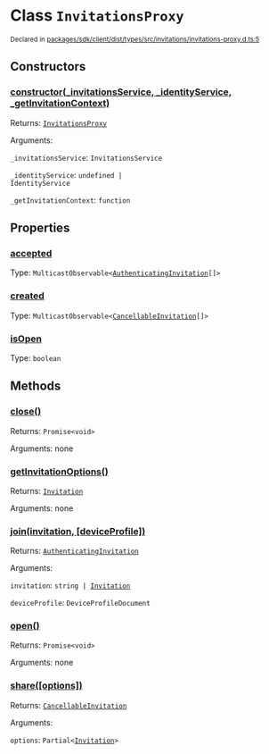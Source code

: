 # Class `InvitationsProxy`
<sub>Declared in [packages/sdk/client/dist/types/src/invitations/invitations-proxy.d.ts:5]()</sub>




## Constructors
### [constructor(_invitationsService, _identityService, _getInvitationContext)]()




Returns: <code>[InvitationsProxy](/api/@dxos/react-client/classes/InvitationsProxy)</code>

Arguments: 

`_invitationsService`: <code>InvitationsService</code>

`_identityService`: <code>undefined | IdentityService</code>

`_getInvitationContext`: <code>function</code>



## Properties
### [accepted]()
Type: <code>MulticastObservable&lt;[AuthenticatingInvitation](/api/@dxos/react-client/classes/AuthenticatingInvitationObservable)[]&gt;</code>



### [created]()
Type: <code>MulticastObservable&lt;[CancellableInvitation](/api/@dxos/react-client/classes/CancellableInvitationObservable)[]&gt;</code>



### [isOpen]()
Type: <code>boolean</code>




## Methods
### [close()]()




Returns: <code>Promise&lt;void&gt;</code>

Arguments: none




### [getInvitationOptions()]()




Returns: <code>[Invitation](/api/@dxos/react-client/interfaces/Invitation)</code>

Arguments: none




### [join(invitation, \[deviceProfile\])]()




Returns: <code>[AuthenticatingInvitation](/api/@dxos/react-client/classes/AuthenticatingInvitationObservable)</code>

Arguments: 

`invitation`: <code>string | [Invitation](/api/@dxos/react-client/interfaces/Invitation)</code>

`deviceProfile`: <code>DeviceProfileDocument</code>


### [open()]()




Returns: <code>Promise&lt;void&gt;</code>

Arguments: none




### [share(\[options\])]()




Returns: <code>[CancellableInvitation](/api/@dxos/react-client/classes/CancellableInvitationObservable)</code>

Arguments: 

`options`: <code>Partial&lt;[Invitation](/api/@dxos/react-client/interfaces/Invitation)&gt;</code>


